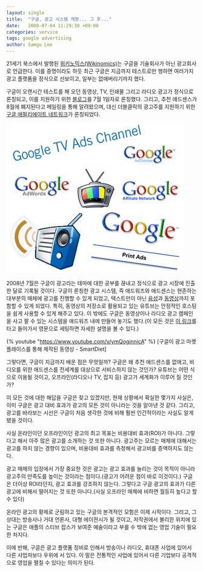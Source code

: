 ```yaml
---
layout: single
title:  "구글, 광고 시스템 개편... 그 후..."
date:   2008-07-04 11:29:30 +09:00
categories: service
tags: google advertising
author: Samgu Lee
---
```

21세기 북스에서 발행된 [위키노믹스(Wikinomics)](http://books.google.com/books?id=YPMwAAAACAAJ&dq=wikinomics&ei=LBduSLvGApTIsQPJp8C8Bg&hl=ko)는 구글을 기술회사가 아닌 광고회사로 언급한다. 이를 증명이라도 하듯 최근 구글은 지금까지 테스트로만 행하면 여러가지 광고 플랫폼을 정식으로 선보이고, 일부는 없애버리기까지 했다.

구글이 오랜시간 테스트를 해 오던 동영상, TV, 인쇄물 그리고 라디오 광고가 정식으로 론칭되고, 이를 지원하기 위한 [블로그](http://google-tmads.blogspot.com/2008/06/google-offline-goes-online.html)를 7월 1일자로 론칭했다. 그리고, 추천 애드센스가 8월에 폐지된다고 메일링을 통해 알려왔으며, 대신 더블클릭의 광고주를 지원하기 위한 [구글 애필리에이트 네트워크](http://www.google.com/ads/affiliatenetwork/)가 론칭되었다.

![구글 광고 플랫폼 2008](/assets/google_advertising_platform.gif)

2008년 7월은 구글이 광고라는 테마에 대한 공부를 끊내고 정식으로 광고 시장에 진출한 달로 기록될 것이다. 구글이 론칭한 광고 시스템, 즉 애드워즈와 애드센스는 현존하는 대부분의 매체에 광고를 진행할 수 있게 되었고, 텍스트만이 아닌 [음성](http://www.google.com/adwords/audioads/ads.html)과 [동영상](http://www.youtube.com/view_play_list?p=5D57BC1EADB79312)까지 포함할 수 있게 되었다. 특히, 동영상의 저장소로 활용되고 있는 유튜브는 안정적인 호스팅을 쉽게 사용할 수 있게 해주고 있다. 이 밖에도 구글은 동영상이나 라디오 광고 캠페인을 사고 팔 수 있는 시스템을 애드워즈 내에 만들어 놓기도 했다.(이 모든 것은 [이 링크](https://adwords.google.com/support/bin/topic.py?topic=1501)를 타고 들어가서 영문으로 세팅하면 자세한 설명을 볼 수 있다.)

{% youtube "https://www.youtube.com/v/ymQoginnjcA" %}
[구글이 광고 마켓플래이스를 통해 제작된 동영상 - SmartDiet]

그렇다면, 구글이 지금까지 배운 점은 무엇일까? 구글은 왜 추천 애드센스를 없애고, 비디오를 위한 애드센스를 전세계를 대상으로 서비스하지 않는 것인가? 유튜브는 어떤 식으로 이용될 것이고, 오프라인(라디오나 TV, 잡지 등) 광고가 세계화가 이루어 질 것인가?

이 모든 것에 대한 해답을 구글은 찾고 있겠지만, 현재 상황에서 확실한 몇가지 사실은, 이미 구글은 광고 대비 효과가 광고의 모든 것이 아니라는 것을 알아낸 것 같다. 그리고, 광고를 바라보는 시선은 구글이 처음 생각한 것에 비해 훨씬 인간적이라는 사실도 알게 됐을 것이다.

사실 온라인이던 오프라인이던 광고의 최고 목표는 비용대비 효과(ROI)가 아니다. 그렇다고 해서 아주 많은 광고를 소개하는 것 또한 아니다. 광고주는 모르는 매체에 대해서는 광고를 하지 않는 경향이 있으며, 비용대비 효과를 측정해서 광고비를 증액하지도 않는다.

광고 매체의 입장에서 가장 중요한 것은 광고는 광고 효과를 늘리는 것이 목적이 아니라 광고주의 만족도를 높이는 것이라는 점이다.(광고가 어려운 점이 바로 이것이다.) 구글은 더이상 ROI라던지, 광고 효과를 강조하지 않는다. 그렇다고 구글 광고의 효과가 다른 광고에 비해서 떨어지는 것 또한 아니다.(사실 오프라인 매체에 비하면 월등히 높다고 할 수 있다)

온라인 광고의 황제로 군림하고 있는 구글의 본격적인 모험은 이제 시작이다. 그리고, 그 상대는 방송사나 거대 언론사, 대형 에이젼시가 될 것이고, 저작권에서 불리한 위치에 있는 구글은 애플의 스티브 잡스가 보여준 예술이라고 부를 수 밖에 없는 영업 기술이 필요한 처지다.

이에 반해, 구글은 광고 플랫폼 정비로 인해서 방송이나 라디오, 휴대폰 사업에 있어서 다른 사업자보다 우위에 서 있다. 이 말은 전통적인 사업에 있어서 다른 기업보다 공격적으로 영업을 펼칠 수 있다는 의미가 된다.
